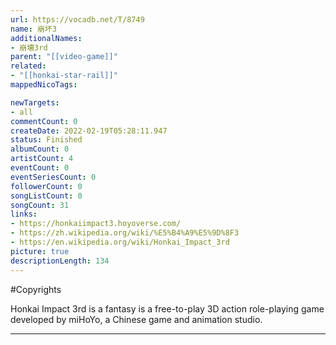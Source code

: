 ```yaml
---
url: https://vocadb.net/T/8749
name: 崩坏3
additionalNames: 
- 崩壊3rd
parent: "[[video-game]]"
related:
- "[[honkai-star-rail]]"
mappedNicoTags:

newTargets:
- all
commentCount: 0
createDate: 2022-02-19T05:28:11.947
status: Finished
albumCount: 0
artistCount: 4
eventCount: 0
eventSeriesCount: 0
followerCount: 0
songListCount: 0
songCount: 31
links: 
- https://honkaiimpact3.hoyoverse.com/
- https://zh.wikipedia.org/wiki/%E5%B4%A9%E5%9D%8F3
- https://en.wikipedia.org/wiki/Honkai_Impact_3rd
picture: true
descriptionLength: 134
---
```


#Copyrights

Honkai Impact 3rd is a fantasy is a free-to-play 3D action role-playing game developed by miHoYo, a Chinese game and animation studio.

---

